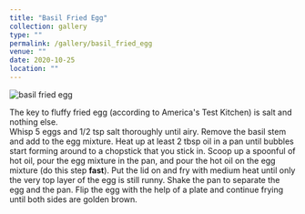 ```yaml
---
title: "Basil Fried Egg"
collection: gallery
type: ""
permalink: /gallery/basil_fried_egg
venue: ""
date: 2020-10-25
location: ""
---
```


![basil fried egg](/gallery/basil_fried_egg.jpeg)

The key to fluffy fried egg (according to America's Test Kitchen) is salt and nothing else.  
Whisp 5 eggs and 1/2 tsp salt thoroughly until airy. Remove the basil stem and add to the egg mixture. Heat up at least 2 tbsp oil in a pan until bubbles start forming around to a chopstick that you stick in. Scoop up a spoonful of hot oil, pour the egg mixture in the pan, and pour the hot oil on the egg mixture (do this step **fast**). Put the lid on and fry with medium heat until only the very top layer of the egg is still runny. Shake the pan to separate the egg and the pan. Flip the egg with the help of a plate and continue frying until both sides are golden brown.  
